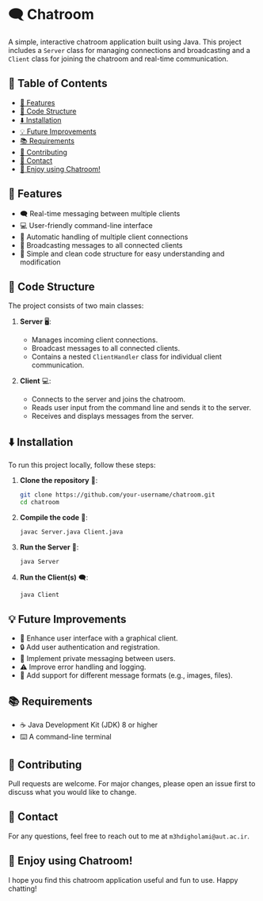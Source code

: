 # 🗨️ Chatroom

A simple, interactive chatroom application built using Java. This project includes a `Server` class for managing connections and broadcasting and a `Client` class for joining the chatroom and real-time communication.

## 📌 Table of Contents
- [🌟 Features](#features)
- [📁 Code Structure](#code-structure)
- [⬇️ Installation](#installation)
- [💡 Future Improvements](#future-improvements)
- [📚 Requirements](#requirements)
- [🤝 Contributing](#contributing)
- [📧 Contact](#contact)
- [🎉 Enjoy using Chatroom!](#enjoy-using-chatroom)

## 🌟 Features
- 🗨️ Real-time messaging between multiple clients
- 💻 User-friendly command-line interface
- 👥 Automatic handling of multiple client connections
- 📡 Broadcasting messages to all connected clients
- 📄 Simple and clean code structure for easy understanding and modification

## 📁 Code Structure
The project consists of two main classes:

1. **Server** 🖥️:
   - Manages incoming client connections.
   - Broadcast messages to all connected clients.
   - Contains a nested `ClientHandler` class for individual client communication.

2. **Client** 💻:
   - Connects to the server and joins the chatroom.
   - Reads user input from the command line and sends it to the server.
   - Receives and displays messages from the server.

## ⬇️ Installation
To run this project locally, follow these steps:

1. **Clone the repository** 🐙:
    ```bash
    git clone https://github.com/your-username/chatroom.git
    cd chatroom
    ```

2. **Compile the code** 🔧:
    ```bash
    javac Server.java Client.java
    ```

3. **Run the Server** 🚀:
    ```bash
    java Server
    ```

4. **Run the Client(s)** 🗨️:
    ```bash
    java Client
    ```

## 💡 Future Improvements
- 🎨 Enhance user interface with a graphical client.
- 🔒 Add user authentication and registration.
- 📨 Implement private messaging between users.
- ⚠️ Improve error handling and logging.
- 📎 Add support for different message formats (e.g., images, files).

## 📚 Requirements
- ☕ Java Development Kit (JDK) 8 or higher
- ⌨️ A command-line terminal

## 🤝 Contributing
Pull requests are welcome. For major changes, please open an issue first to discuss what you would like to change.

## 📧 Contact
For any questions, feel free to reach out to me at `m3hdigholami@aut.ac.ir`.

## 🎉 Enjoy using Chatroom!
I hope you find this chatroom application useful and fun to use. Happy chatting!
